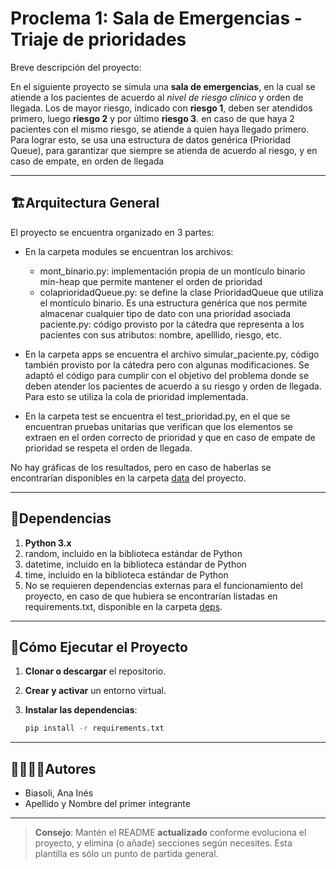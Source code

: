 # Proclema 1: Sala de Emergencias - Triaje de prioridades 

Breve descripción del proyecto:

En el siguiente proyecto se simula una **sala de emergencias**, en la cual se atiende a 
los pacientes de acuerdo al *nivel de riesgo clínico* y orden de llegada. Los de mayor 
riesgo, indicado con **riesgo 1**, deben ser atendidos primero, luego **riesgo 2** y por 
último **riesgo 3**. en caso de que haya 2 pacientes con el mismo riesgo, se atiende a 
quien haya llegado primero. Para lograr esto, se usa una estructura de datos genérica 
(Prioridad Queue), para garantizar que siempre se atienda de acuerdo al riesgo, y en 
caso de empate, en orden de llegada 

---
## 🏗Arquitectura General

El proyecto se encuentra organizado en 3 partes:
- En la carpeta modules se encuentran los archivos: 
  - mont_binario.py: implementación propia de un montículo binario min-heap que permite mantener el orden de prioridad 
  - colaprioridadQueue.py: se define la clase PrioridadQueue que utiliza el montículo binario. Es una estructura genérica que nos permite almacenar cualquier tipo de dato con una prioridad asociada
  paciente.py: código provisto por la cátedra que representa a los pacientes con sus atributos: nombre, apelllido, riesgo, etc.  

- En la carpeta apps se encuentra el archivo simular_paciente.py, código también provisto por la cátedra pero con algunas modificaciones. Se adaptó el código para cumplir con el objetivo del problema donde se deben atender los pacientes de acuerdo a su riesgo y orden de llegada. Para esto se utiliza la cola de prioridad implementada. 

- En la carpeta test se encuentra el test_prioridad.py, en el que se encuentran pruebas unitarias que verifican que los elementos se extraen en el orden correcto de prioridad y que en caso de empate de prioridad se respeta el orden de llegada. 

No hay gráficas de los resultados, pero en caso de haberlas se encontrarían disponibles 
en la carpeta [data](./data) del proyecto.

---
## 📑Dependencias

1. **Python 3.x**
2. random, incluido en la biblioteca estándar de Python
3. datetime, incluido en la biblioteca estándar de Python
4. time, incluido en la biblioteca estándar de Python
5. No se requieren dependencias externas para el funcionamiento del proyecto, en caso de que hubiera se encontrarían listadas en  requirements.txt, disponible en la carpeta [deps](./deps).

---
## 🚀Cómo Ejecutar el Proyecto
1. **Clonar o descargar** el repositorio.

2. **Crear y activar** un entorno virtual.

3. **Instalar las dependencias**:
   ```bash
   pip install -r requirements.txt
   ```
---
## 🙎‍♀️🙎‍♂️Autores

- Biasoli, Ana Inés
- Apellido y Nombre del primer integrante

---

> **Consejo**: Mantén el README **actualizado** conforme evoluciona el proyecto, y elimina (o añade) secciones según necesites. Esta plantilla es sólo un punto de partida general.
